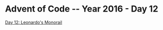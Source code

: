 # Advent of Code -- Year 2016 - Day 12

[Day 12: Leonardo&apos;s Monorail](https://adventofcode.com/2016/day/12)
